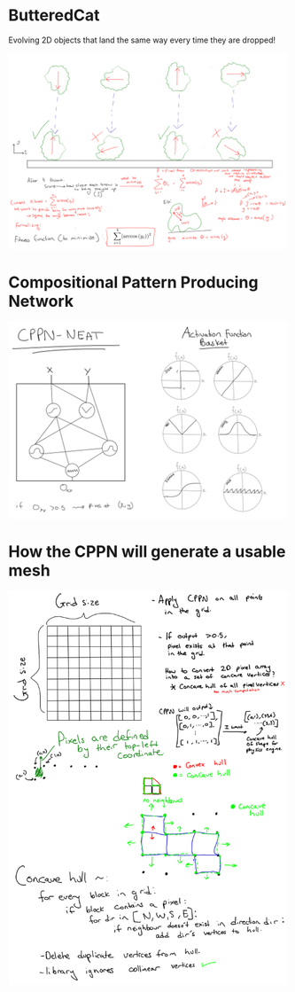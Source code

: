 # ButteredCat
 Evolving 2D objects that land the same way every time they are dropped!

![Planning](/planning/FitnessFunction.png)

# Compositional Pattern Producing Network
![cppn](/planning/cppn.png)

# How the CPPN will generate a usable mesh
![block](/planning/block.png)